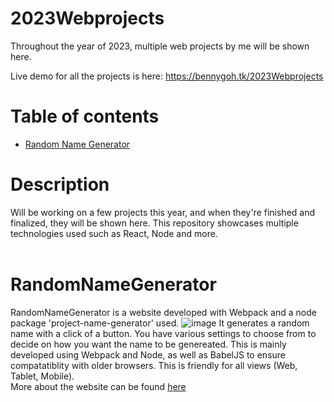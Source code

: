 # 2023Webprojects
Throughout the year of 2023, multiple web projects by me will be shown here.

Live demo for all the projects is here: https://bennygoh.tk/2023Webprojects
# Table of contents
* [Random Name Generator](#RandomNameGenerator)

# Description
Will be working on a few projects this year, and when they're finished and finalized, they will be shown here. This repository showcases multiple technologies used such as React, Node and more. <br>
<br>

# RandomNameGenerator
RandomNameGenerator is a website developed with Webpack and a node package 'project-name-generator' used.
![image](https://user-images.githubusercontent.com/39120147/215515573-601cd210-b33b-4da8-9061-23786f83b37e.png)
It generates a random name with a click of a button. You have various settings to choose from to decide on how you want the name to be genereated. This is mainly developed using Webpack and Node, as well as BabelJS to ensure compatatiblity with older browsers. This is friendly for all views (Web, Tablet, Mobile). <br>
More about the website can be found [here](https://github.com/bennygdev/2023Webprojects/tree/master/RandomNameGenerator)
